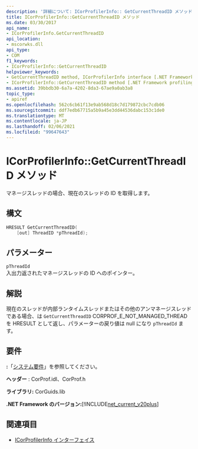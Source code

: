 ```yaml
---
description: '詳細について: ICorProfilerInfo:: GetCurrentThreadID メソッド'
title: ICorProfilerInfo::GetCurrentThreadID メソッド
ms.date: 03/30/2017
api_name:
- ICorProfilerInfo.GetCurrentThreadID
api_location:
- mscorwks.dll
api_type:
- COM
f1_keywords:
- ICorProfilerInfo::GetCurrentThreadID
helpviewer_keywords:
- GetCurrentThreadID method, ICorProfilerInfo interface [.NET Framework profiling]
- ICorProfilerInfo::GetCurrentThreadID method [.NET Framework profiling]
ms.assetid: 39bbdb30-6a7a-4202-8da3-67ae9a0ab3a8
topic_type:
- apiref
ms.openlocfilehash: 562c6cb61f13e9ab568d18c7d179872cbc7cdb06
ms.sourcegitcommit: ddf7edb67715a5b9a45e3dd44536dabc153c1de0
ms.translationtype: MT
ms.contentlocale: ja-JP
ms.lasthandoff: 02/06/2021
ms.locfileid: "99647643"
---
```

# <a name="icorprofilerinfogetcurrentthreadid-method"></a>ICorProfilerInfo::GetCurrentThreadID メソッド

マネージスレッドの場合、現在のスレッドの ID を取得します。  
  
## <a name="syntax"></a>構文  
  
```cpp  
HRESULT GetCurrentThreadID(  
    [out] ThreadID *pThreadId);  
```  
  
## <a name="parameters"></a>パラメーター  

 `pThreadId`  
 入出力返されたマネージスレッドの ID へのポインター。  
  
## <a name="remarks"></a>解説  

 現在のスレッドが内部ランタイムスレッドまたはその他のアンマネージスレッドである場合、は `GetCurrentThreadID` CORPROF_E_NOT_MANAGED_THREAD を HRESULT として返し、パラメーターの戻り値は null になり `pThreadId` ます。  
  
## <a name="requirements"></a>要件  

 **:**「[システム要件](../../get-started/system-requirements.md)」を参照してください。  
  
 **ヘッダー** : CorProf.idl、CorProf.h  
  
 **ライブラリ:** CorGuids.lib  
  
 **.NET Framework のバージョン:**[!INCLUDE[net_current_v20plus](../../../../includes/net-current-v20plus-md.md)]  
  
## <a name="see-also"></a>関連項目

- [ICorProfilerInfo インターフェイス](icorprofilerinfo-interface.md)
